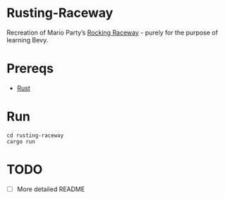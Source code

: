 # Rusting-Raceway
Recreation of Mario Party’s [Rocking Raceway](https://www.mariowiki.com/Rockin%27_Raceway) - purely for the purpose of learning Bevy. 

# Prereqs
- [Rust](https://www.rust-lang.org/)

# Run
```
cd rusting-raceway
cargo run
```

# TODO
- [ ] More detailed README


